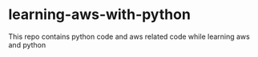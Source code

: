 # learning-aws-with-python
This repo contains python code and aws related code while learning aws and python
